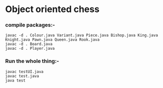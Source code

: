 # Object oriented chess

### compile packages:-

```
javac -d . Colour.java Variant.java Piece.java Bishop.java King.java Knight.java Pawn.java Queen.java Rook.java
javac -d . Board.java 
javac -d . Player.java
```

### Run the whole thing:-

```
javac testUI.java
javac test.java
java test
```
